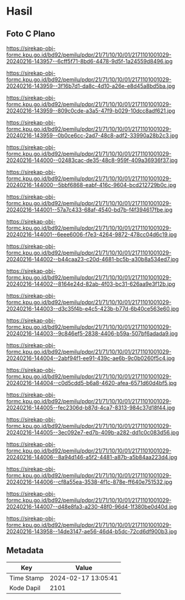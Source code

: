 # Hasil

## Foto C Plano

https://sirekap-obj-formc.kpu.go.id/bd92/pemilu/pdpr/21/71/10/10/01/2171101001029-20240216-143957--6cff5f71-8bd6-4478-9d5f-1a24559d8496.jpg

https://sirekap-obj-formc.kpu.go.id/bd92/pemilu/pdpr/21/71/10/10/01/2171101001029-20240216-143959--3f16b7d1-da8c-4d10-a26e-e8d45a8bd5ba.jpg

https://sirekap-obj-formc.kpu.go.id/bd92/pemilu/pdpr/21/71/10/10/01/2171101001029-20240216-143959--809c0cde-a3a5-47f9-b029-10dcc8adf621.jpg

https://sirekap-obj-formc.kpu.go.id/bd92/pemilu/pdpr/21/71/10/10/01/2171101001029-20240216-143959--0b0ce6cc-2ad7-48c8-adf2-33990a28b2c3.jpg

https://sirekap-obj-formc.kpu.go.id/bd92/pemilu/pdpr/21/71/10/10/01/2171101001029-20240216-144000--02483cac-de35-48c8-959f-409a36936f37.jpg

https://sirekap-obj-formc.kpu.go.id/bd92/pemilu/pdpr/21/71/10/10/01/2171101001029-20240216-144000--5bbf6868-eabf-416c-9604-bcd212729b0c.jpg

https://sirekap-obj-formc.kpu.go.id/bd92/pemilu/pdpr/21/71/10/10/01/2171101001029-20240216-144001--57a7c433-68af-4540-bd7b-f4f394617fbe.jpg

https://sirekap-obj-formc.kpu.go.id/bd92/pemilu/pdpr/21/71/10/10/01/2171101001029-20240216-144001--6eee6006-f7e3-4264-9872-478cc04d6c19.jpg

https://sirekap-obj-formc.kpu.go.id/bd92/pemilu/pdpr/21/71/10/10/01/2171101001029-20240216-144002--b44caa23-c20d-4681-bc5b-a30b8a534ed7.jpg

https://sirekap-obj-formc.kpu.go.id/bd92/pemilu/pdpr/21/71/10/10/01/2171101001029-20240216-144002--8164e24d-82ab-4f03-bc31-626aa9e3f12b.jpg

https://sirekap-obj-formc.kpu.go.id/bd92/pemilu/pdpr/21/71/10/10/01/2171101001029-20240216-144003--d3c35f4b-e4c5-423b-b77d-6b40ce563e60.jpg

https://sirekap-obj-formc.kpu.go.id/bd92/pemilu/pdpr/21/71/10/10/01/2171101001029-20240216-144003--9c846ef5-2838-4406-b59a-507bf6adada9.jpg

https://sirekap-obj-formc.kpu.go.id/bd92/pemilu/pdpr/21/71/10/10/01/2171101001029-20240216-144004--2abf94f1-ee91-439c-ae6b-9c0b0260f5c4.jpg

https://sirekap-obj-formc.kpu.go.id/bd92/pemilu/pdpr/21/71/10/10/01/2171101001029-20240216-144004--c0d5cdd5-b6a8-4620-afea-6571d60d4bf5.jpg

https://sirekap-obj-formc.kpu.go.id/bd92/pemilu/pdpr/21/71/10/10/01/2171101001029-20240216-144005--fec2306d-b87d-4ca7-8313-984c37d18f44.jpg

https://sirekap-obj-formc.kpu.go.id/bd92/pemilu/pdpr/21/71/10/10/01/2171101001029-20240216-144005--3ec092e7-ed7b-409b-a282-dd1c0c083d56.jpg

https://sirekap-obj-formc.kpu.go.id/bd92/pemilu/pdpr/21/71/10/10/01/2171101001029-20240216-144006--8a94d146-a5f2-4481-a87b-a5b84aa223d4.jpg

https://sirekap-obj-formc.kpu.go.id/bd92/pemilu/pdpr/21/71/10/10/01/2171101001029-20240216-144006--cf8a55ea-3538-4f1c-878e-ff640e751532.jpg

https://sirekap-obj-formc.kpu.go.id/bd92/pemilu/pdpr/21/71/10/10/01/2171101001029-20240216-144007--d48e8fa3-a230-48f0-96d4-1f380be0d40d.jpg

https://sirekap-obj-formc.kpu.go.id/bd92/pemilu/pdpr/21/71/10/10/01/2171101001029-20240216-143958--14de3147-ae56-46d4-b5dc-72cd6df900b3.jpg


## Metadata

| Key        | Value               |
| ---------- | ------------------- |
| Time Stamp | 2024-02-17 13:05:41 |
| Kode Dapil | 2101                |



